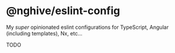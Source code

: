# @nghive/eslint-config

My *super* opinionated eslint configurations for TypeScript, Angular (including templates), Nx, etc...

TODO
